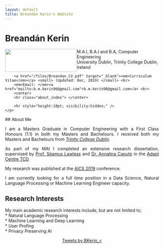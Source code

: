 ```yaml
---
layout: default
title: Breandán Kerin's Website
---
```


<meta name="viewport" content="width=device-width, initial-scale=1">
<style>
	.myImage {
		float: left;
		height: 75px;
		width: 235px;
		font-family: Veranda;
	}
	.heading {
		float:right;
	}
</style>

# Breandán Kerin <br>
<body>
	<img src="me_in_lavaux_grey_vignette_small_square.png" class="myImage"/>
	<p>
		M.A.I, B.A.I and B.A, Computer Engineering <br>
		University Dublin, Trinity College Dublin, Ireland <br>

		<a href="/files/Breandan_CV.pdf" target="_blank"><em>Curriculum Vitae</em></a> <small> (Updated: Dec, 2019) </small> <br>
		<em>Email: </em><a href="mailto:b.m.kerin96@gmail.com">b.m.kerin96@gmail.com</a> <br>
		<center> 
		<hr class="about_index"> </center> 

		<hr style="height:10pt; visibility:hidden;" />
	</p>
</body>
## About Me
<p align="justify" style="max-width:600px">
I am a Masters Graduate in Computer Engineering with a First Class Honours (1.1) in both my Masters and Bachelours.
I received  both my Masters and Bachelours from <em><a class="tosu" href="https://www.scss.tcd.ie/" target="_blank"> 
Trinity College Dublin</a></em>.
</p>

<p align="justify" style="max-width:600px">
As part of my MAI I completed an extensive research dissertation, supervised by 
<a href="https://www.scss.tcd.ie/Seamus.Lawless/" target="_blank">Prof. Séamus Lawless</a> and 
<a href="https://www.computing.dcu.ie/people/dr-annalina-caputo" target="_blank">Dr. Annalina Caputo</a> in the
 <a href="https://www.adaptcentre.ie/" target="_blank">Adapt Centre TCD</a>. 

My research was published at the <a href="http://aics2019.datascienceinstitute.ie/index.html" target="_blank">AICS 2019</a> conference. 
</p>

<p align="justify" style="max-width:600px">
I am currently looking for a full time position in a Data Science, Natural Language Processing or Machine Learning Engineer capacity.
</p>

## Research Interests
<p align="justify" style="max-width:600px">
My main academic research interests include, but are not limited to; <br>
* Natural Language Processing<br>
* Machine Learning and Deep Learning<br>
* User Profing <br>
* Privacy Preserving AI<br>
</p>

<div class="row bottom30" align="center">
	<div class="col-xs-4" align="center">
	</div>
	<div class="col-xs-8" align="center">
		<a class="twitter-timeline" width="600" height="500" 
		href="https://twitter.com/BKerin_" data-tweet-limit="5">Tweets by BKerin_<</a>
		<script>
			!function(d, s, id) {
				var js, fjs = d.getElementsByTagName(s)[0], p = /^http:/
						.test(d.location) ? 'http' : 'https';
				if (!d.getElementById(id)) {
					js = d.createElement(s);
					js.id = id;
					js.src = p
							+ "://platform.twitter.com/widgets.js";
					fjs.parentNode.insertBefore(js, fjs);
				}
			}(document, "script", "twitter-wjs");
		</script>
	</div>
	<div class="col-xs-4">
	</div>
</div>